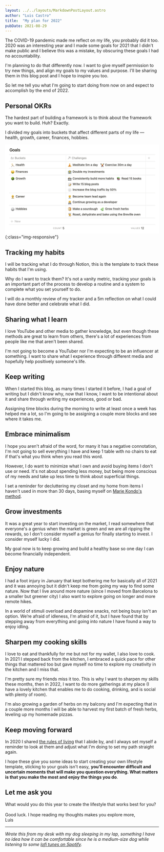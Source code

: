 ```yaml
---
layout: ../../layouts/MarkdownPostLayout.astro
author: "Luis Castro"
title:  "My plan for 2022"
pubDate: 2021-08-29
---
```


The COVID-19 pandemic made me reflect on my life, you probably did it too. 2020 was an interesting year and I made some goals for 2021 that I didn't make public and I believe this was a mistake, by obscuring these goals I had no accountability.

I'm planning to do that differently now. I want to give myself permission to try new things, and align my goals to my values and purpose. I'll be sharing them in this blog post and I hope to inspire you too.

So let me tell you what I'm going to start doing from now on and expect to accomplish by the end of 2022.

## Personal OKRs
The hardest part of building a framework is to think about the framework you want to build. Huh? Exactly.

I divided my goals into buckets that affect different parts of my life –– health, growth, career, finances, hobbies.

![2022 goals framework](/images/goals-framework.png){:class="img-responsive"}

## Tracking my habits
I will be tracking what I do through Notion, this is the template to track these habits that I'm using.

Why do I want to track them? It's not a vanity metric, tracking your goals is an important part of the process to develop a routine and a system to complete what you set yourself to do.

I will do a monthly review of my tracker and a 5m reflection on what I could have done better and celebrate what I did.

## Sharing what I learn
I love YouTube and other media to gather knowledge, but even though these methods are great to learn from others, there's a lot of experiences from people like me that aren't been shared.

I'm not going to become a YouTuber nor I'm expecting to be an influencer at something. I want to share what I experience through different media and hopefully help positively someone's life.

## Keep writing
When I started this blog, as many times I started it before, I had a goal of writing but I didn't know why, now that I know, I want to be intentional about it and share through writing my experiences, good or bad.

Assigning time blocks during the morning to write at least once a week has helped me a lot, so I'm going to be assigning a couple more blocks and see where it takes me.

## Embrace minimalism
I hope you aren't afraid of the word, for many it has a negative connotation, I'm not going to sell everything I have and keep 1 table with no chairs to eat if that's what you think when you read this word.

However, I do want to minimize what I own and avoid buying items I don't use or need. It's not about spending less money, but being more conscious of my needs and take up less time to think about superficial things.

I set a reminder for decluttering my closet and my home from items I haven't used in more than 30 days, basing myself on [Marie Kondo's method](https://konmari.com/what-is-konmari-method/).

## Grow investments
It was a great year to start investing on the market, I read somewhere that everyone's a genius when the market is green and we are all ripping the rewards, so I don't consider myself a genius for finally starting to invest. I consider myself lucky I did.

My goal now is to keep growing and build a healthy base so one day I can become financially independent.

## Enjoy nature
I had a foot injury in January that kept bothering me for basically all of 2021 and it was annoying but it didn't keep me from going my way to find some nature. Now that I live around more nature (since I moved from Barcelona to a smaller but greener city) I also want to explore going on longer and more remote hikes.

In a world of stimuli overload and dopamine snacks, not being busy isn't an option. We’re afraid of idleness, I'm afraid of it, but I have found that by stepping away from everything and going into nature I have found a way to enjoy idling.

## Sharpen my cooking skills
I love to eat and thankfully for me but not for my wallet, I also love to cook. In 2021 I stepped back from the kitchen, I embraced a quick pace for other things that mattered too but gave myself no time to explore my creativity in the kitchen and I miss that.

I'm pretty sure my friends miss it too. This is why I want to sharpen my skills these months, then in 2022, I want to do more gatherings at my place (I have a lovely kitchen that enables me to do cooking, drinking, and is social with plenty of room).

I'm also growing a garden of herbs on my balcony and I'm expecting that in a couple more months I will be able to harvest my first batch of fresh herbs, leveling up my homemade pizzas.

## Keep moving forward
In 2020 I shared [the rules of living](https://luiscastro.co/2020/10/10/rules-of-the-game) that I abide by, and I always set myself a reminder to look at them and adjust what I'm doing to set my path straight again.

I hope these give you some ideas to start creating your own lifestyle template, sticking to your goals isn't easy, **you'll encounter difficult and uncertain moments that will make you question everything. What matters is that you make the most and enjoy the things you do**.

## Let me ask you
What would you do this year to create the lifestyle that works best for you?
<br/>
<br/>
Good luck. I hope reading my thoughts makes you explore more,
<br/>
Luis

-----------
*Wrote this from my desk with my dog sleeping in my lap, something I have no idea how it can be comfortable since he is a medium-size dog while listening to some [lofi tunes on Spotify](https://open.spotify.com/playlist/0vvXsWCC9xrXsKd4FyS8kM?si=0d69388fec0243e9).*
